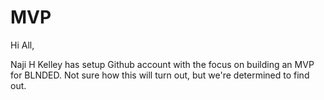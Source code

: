 # MVP
Hi All, 

Naji H Kelley has setup Github account with the focus on building an MVP for BLNDED.
Not sure how this will turn out, but we're determined to find out.
